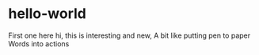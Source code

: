 # hello-world
First one here
hi, this is interesting and new, 
A bit like putting pen to paper 
Words into actions
